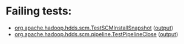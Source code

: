 # Failing tests: 

 * [org.apache.hadoop.hdds.scm.TestSCMInstallSnapshot](hadoop-ozone/integration-test/org.apache.hadoop.hdds.scm.TestSCMInstallSnapshot.txt) ([output](hadoop-ozone/integration-test/org.apache.hadoop.hdds.scm.TestSCMInstallSnapshot-output.txt))
 * [org.apache.hadoop.hdds.scm.pipeline.TestPipelineClose](hadoop-ozone/integration-test/org.apache.hadoop.hdds.scm.pipeline.TestPipelineClose.txt) ([output](hadoop-ozone/integration-test/org.apache.hadoop.hdds.scm.pipeline.TestPipelineClose-output.txt))

